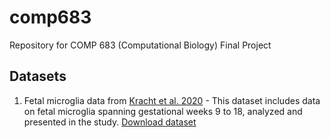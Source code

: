 # comp683
Repository for COMP 683 (Computational Biology) Final Project

## Datasets
1. Fetal microglia data from [Kracht et al. 2020](https://www.science.org/doi/10.1126/science.aba5906) - This dataset includes data on fetal microglia spanning gestational weeks 9 to 18, analyzed and presented in the study. [Download dataset](https://github.com/sneha-jaikumar/comp683/blob/main/adata_merge_fetuses_leiden.h5ad)
